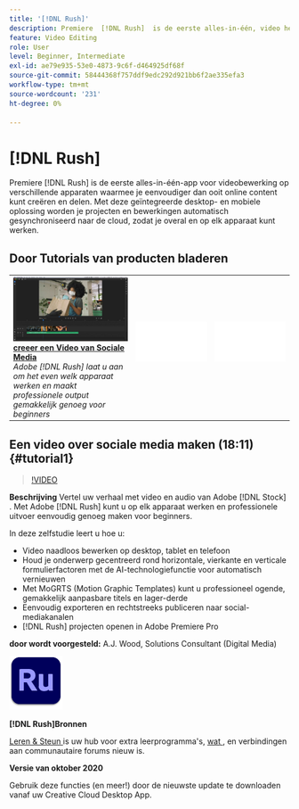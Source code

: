 ```yaml
---
title: '[!DNL Rush]'
description: Premiere  [!DNL Rush]  is de eerste alles-in-één, video het uitgeven app die het creëren van en het delen van online inhoud gemakkelijker maakt dan ooit
feature: Video Editing
role: User
level: Beginner, Intermediate
exl-id: ae79e935-53e0-4873-9c6f-d464925df68f
source-git-commit: 58444368f757ddf9edc292d921bb6f2ae335efa3
workflow-type: tm+mt
source-wordcount: '231'
ht-degree: 0%

---
```


# [!DNL Rush]

Premiere [!DNL Rush] is de eerste alles-in-één-app voor videobewerking op verschillende apparaten waarmee je eenvoudiger dan ooit online content kunt creëren en delen. Met deze geïntegreerde desktop- en mobiele oplossing worden je projecten en bewerkingen automatisch gesynchroniseerd naar de cloud, zodat je overal en op elk apparaat kunt werken.

## Door Tutorials van producten bladeren

<table style="table-layout:fixed">
<tr>
 <td>
   <a href="rush.md#tutorial1">
      <img alt="Een video voor sociale media maken" src="../assets/rush_socialMediaAd_wood_thumbnail.jpg" />
   </a>
    <div>
   <a href="rush.md#tutorial1"><strong> creeer een Video van Sociale Media </strong></a>
    </div>
    <em> Adobe [!DNL Rush] laat u aan om het even welk apparaat werken en maakt professionele output gemakkelijk genoeg voor beginners </em>
    <br>
  </td>
  <td>
    <img alt="Spacer" src="../assets/Whitespacer.png" />
    <div>
    <br>
  </td>
  <td>
    <img alt="Spacer" src="../assets/Whitespacer.png" />
    <div>
    <br>
  </td>
</tr>
</table>

## Een video over sociale media maken (18:11) {#tutorial1}

>[!VIDEO](https://video.tv.adobe.com/v/326900?hidetitle=true)

**Beschrijving**
Vertel uw verhaal met video en audio van Adobe [!DNL Stock] . Met Adobe [!DNL Rush] kunt u op elk apparaat werken en professionele uitvoer eenvoudig genoeg maken voor beginners.

In deze zelfstudie leert u hoe u:
* Video naadloos bewerken op desktop, tablet en telefoon
* Houd je onderwerp gecentreerd rond horizontale, vierkante en verticale formulierfactoren met de AI-technologiefunctie voor automatisch vernieuwen
* Met MoGRTS (Motion Graphic Templates) kunt u professioneel ogende, gemakkelijk aanpasbare titels en lager-derde
* Eenvoudig exporteren en rechtstreeks publiceren naar social-mediakanalen
* [!DNL Rush] projecten openen in Adobe Premiere Pro

**door wordt voorgesteld:**
A.J. Wood, Solutions Consultant (Digital Media)

![ Logo van het Rush ](../assets/ru_appicon_96.png)

**[!DNL Rush]Bronnen**

[ Leren &amp; Steun ](https://helpx.adobe.com/support/premiere-rush.html) is uw hub voor extra leerprogramma&#39;s, [ wat ](https://helpx.adobe.com/premiere-rush/user-guide.html/premiere-rush/help/whats-new.ug.html), en verbindingen aan communautaire forums nieuw is.

**Versie van oktober 2020**

Gebruik deze functies (en meer!) door de nieuwste update te downloaden vanaf uw Creative Cloud Desktop App.
